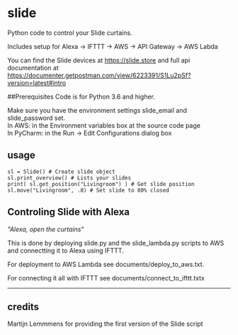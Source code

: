 # slide
Python code to control your Slide curtains. 

Includes setup for Alexa -> IFTTT -> AWS -> API Gateway -> AWS Labda

You can find the Slide devices at https://slide.store
and full api documentation at https://documenter.getpostman.com/view/6223391/S1Lu2pSf?version=latest#intro


##Prerequisites
Code is for Python 3.6 and higher.

Make sure you have the environment settings slide_email and slide_password set.\
In AWS: in the Environment variables box at the source code page\
In PyCharm: in the Run -> Edit Configurations dialog box

## usage

    sl = Slide() # Create slide object
    sl.print_overview() # Lists your slides
    print( sl.get_position("Livingroom") ) # Get slide position
    sl.move("Livingroom", .8) # Set slide to 80% closed

## Controling Slide with Alexa
_"Alexa, open the curtains"_

This is done by deploying slide.py and the slide_lambda.py scripts to AWS and connectting it to Alexa using IFTTT.

For deployment to AWS Lambda see documents/deploy_to_aws.txt.

For connecting it all with IFTTT see documents/connect_to_ifttt.txtx

---
## credits
Martijn Lemmmens for providing the first version of the Slide script
